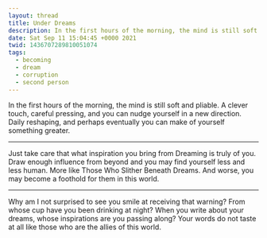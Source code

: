 ```yaml
---
layout: thread
title: Under Dreams
description: In the first hours of the morning, the mind is still soft and pliable. A clev...
date: Sat Sep 11 15:04:45 +0000 2021
twid: 1436707289810051074
tags:
  - becoming
  - dream
  - corruption
  - second person
---
```

<article class="thread">
<section class="tweet">
<p>In the first hours of the morning, the mind is still soft and pliable. A clever touch, careful pressing, and you can nudge yourself in a new direction. Daily reshaping, and perhaps eventually you can make of yourself something greater.</p>
</section>
<hr class="tweet_sep">
<section class="tweet">
<p>Just take care that what inspiration you bring from Dreaming is truly of you. Draw enough influence from beyond and you may find yourself less and less human. More like Those Who Slither Beneath Dreams. And worse, you may become a foothold for them in this world.</p>
</section>
<hr class="tweet_sep">
<section class="tweet">
<p>Why am I not surprised to see you smile at receiving that warning? From whose cup have you been drinking at night? When you write about your dreams, whose inspirations are you passing along? Your words do not taste at all like those who are the allies of this world.</p>
</section>
</article>
